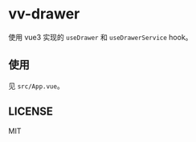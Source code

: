 # vv-drawer

使用 vue3 实现的 `useDrawer` 和 `useDrawerService` hook。

## 使用

见 `src/App.vue`。

## LICENSE

MIT
